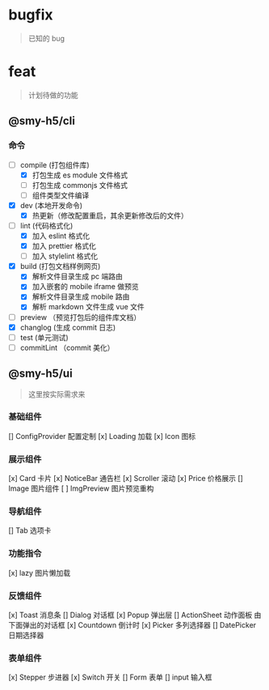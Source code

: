 # bugfix

> 已知的 bug

# feat

> 计划待做的功能

## @smy-h5/cli

### 命令

- [ ] compile (打包组件库)
  - [x] 打包生成 es module 文件格式
  - [ ] 打包生成 commonjs 文件格式
  - [ ] 组件类型文件编译
- [x] dev (本地开发命令)
  - [x] 热更新（修改配置重启，其余更新修改后的文件）
- [ ] lint (代码格式化)
  - [x] 加入 eslint 格式化
  - [x] 加入 prettier 格式化
  - [ ] 加入 stylelint 格式化
- [x] build (打包文档样例网页)
  - [x] 解析文件目录生成 pc 端路由
  - [x] 加入嵌套的 mobile iframe 做预览
  - [x] 解析文件目录生成 mobile 路由
  - [x] 解析 markdown 文件生成 vue 文件
- [ ] preview （预览打包后的组件库文档）
- [x] changlog (生成 commit 日志)
- [ ] test (单元测试)
- [ ] commitLint （commit 美化）

## @smy-h5/ui

> 这里按实际需求来

### 基础组件

[]  ConfigProvider 配置定制
[x] Loading 加载
[x] Icon 图标

### 展示组件

[x] Card 卡片
[x] NoticeBar 通告栏
[x] Scroller 滚动
[x] Price 价格展示
[] Image 图片组件
[ ] ImgPreview 图片预览重构

### 导航组件

[] Tab 选项卡

### 功能指令

[x] lazy 图片懒加载

### 反馈组件

[x] Toast 消息条
[] Dialog 对话框
[x] Popup 弹出层
[] ActionSheet 动作面板 由下面弹出的对话框
[x] Countdown 倒计时
[x] Picker 多列选择器
[] DatePicker 日期选择器

### 表单组件

[x] Stepper 步进器
[x] Switch 开关
[] Form 表单
[] input 输入框
